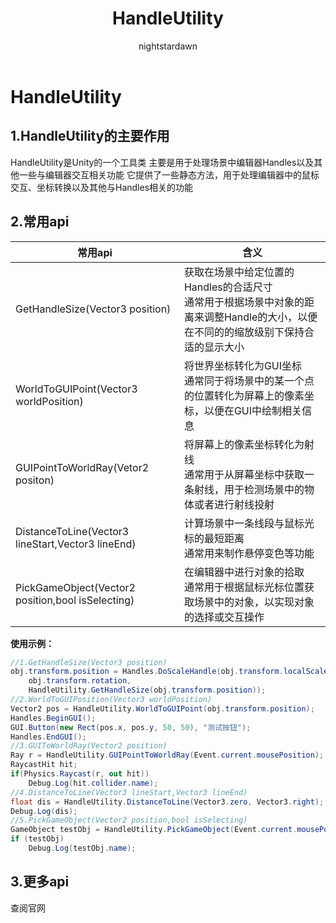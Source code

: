 ﻿---
title: HandleUtility
tags:
  - Unity客户端
  - Unity进阶
  - 编辑器拓展
categories:
  - [Unity客户端, 编辑器拓展]
author:
  - nightstardawn
---

# HandleUtility

## 1.HandleUtility的主要作用

HandleUtility是Unity的一个工具类
主要是用于处理场景中编辑器Handles以及其他一些与编辑器交互相关功能
它提供了一些静态方法，用于处理编辑器中的鼠标交互、坐标转换以及其他与Handles相关的功能

## 2.常用api

| 常用api                                             | 含义                                                                          |
|---------------------------------------------------|-----------------------------------------------------------------------------|
| GetHandleSize(Vector3 position)                   | 获取在场景中给定位置的Handles的合适尺寸<br>通常用于根据场景中对象的距离来调整Handle的大小，以便在不同的的缩放级别下保持合适的显示大小 |
| WorldToGUIPoint(Vector3 worldPosition)            | 将世界坐标转化为GUI坐标<br>通常同于将场景中的某一个点的位置转化为屏幕上的像素坐标，以便在GUI中绘制相关信息                  |
| GUIPointToWorldRay(Vetor2 positon)                | 将屏幕上的像素坐标转化为射线<br>通常用于从屏幕坐标中获取一条射线，用于检测场景中的物体或者进行射线投射                       |
| DistanceToLine(Vector3 lineStart,Vector3 lineEnd) | 计算场景中一条线段与鼠标光标的最短距离<br>通常用来制作悬停变色等功能                                        |
| PickGameObject(Vector2 position,bool isSelecting) | 在编辑器中进行对象的拾取<br>通常用于根据鼠标光标位置获取场景中的对象，以实现对象的选择或交互操作                          |
**使用示例：**
```csharp
//1.GetHandleSize(Vector3 position)
obj.transform.position = Handles.DoScaleHandle(obj.transform.localScale, obj.transform.position,
    obj.transform.rotation,
    HandleUtility.GetHandleSize(obj.transform.position));
//2.WorldToGUIPosition(Vector3 worldPosition)
Vector2 pos = HandleUtility.WorldToGUIPoint(obj.transform.position);
Handles.BeginGUI();
GUI.Button(new Rect(pos.x, pos.y, 50, 50), "测试按钮");
Handles.EndGUI(); 
//3.GUIToWorldRay(Vector2 position)
Ray r = HandleUtility.GUIPointToWorldRay(Event.current.mousePosition);
RaycastHit hit;
if(Physics.Raycast(r, out hit))
    Debug.Log(hit.collider.name);
//4.DistanceToLine(Vector3 lineStart,Vector3 lineEnd)
float dis = HandleUtility.DistanceToLine(Vector3.zero, Vector3.right);
Debug.Log(dis);
//5.PickGameObject(Vector2 position,bool isSelecting)
GameObject testObj = HandleUtility.PickGameObject(Event.current.mousePosition,true);
if (testObj)
    Debug.Log(testObj.name);
```
## 3.更多api

查阅官网

















